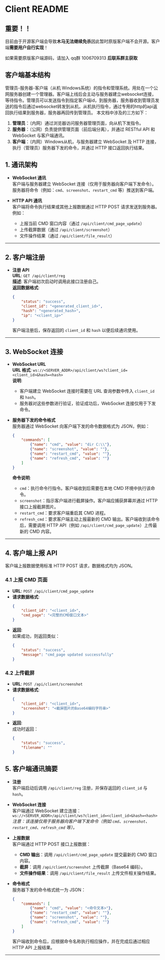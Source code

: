 

# Client README

## 重要！！
目前由于开源客户端会导致**木马无法继续免杀**因此暂时原版客户端不会开源。客户端**需要用户自行实现**！

如果需要原版客户端源码，请加入 qq群 1006709313 **后联系群主获取**

## 客户端基本结构
管理员-服务器-客户端（从机 Windows系统）的指令和管理系统。用处在一个公网服务器创建一个管理器。客户端上线后会主动与服务器建立websocket连接，等待指令。管理员可以发送指令到指定客户端id，到服务器，服务器收到管理员发送的指令后通过websocket转发到从机，从机执行指令，通过专用的http的api返回执行结果到服务器，服务器再回传到管理员。
本文档中涉及的三方如下：

1. **管理员**：（内网）通过浏览器访问服务器管理页面，向从机下发指令。
2. **服务器**：（公网）负责提供管理页面（前后端分离），并通过 RESTful API 和 WebSocket 与客户端通讯。
3. **客户端**：（内网）Windows从机，与服务器建立 WebSocket 及 HTTP 连接，执行（管理员）服务器下发的命令，并通过 HTTP 接口返回执行结果。


## 1. 通讯架构

- **WebSocket 通讯**  
  客户端与服务器建立 WebSocket 连接（仅用于服务器向客户端下发命令）。服务器将命令（例如：`cmd`、`screenshot`、`restart_cmd` 等）推送到客户端。

- **HTTP API 通讯**  
  客户端将命令执行结果或其他上报数据通过 HTTP POST 请求发送到服务器。例如：
  - 上报当前 CMD 窗口内容（通过 `/api/client/cmd_page_update`）
  - 上传截屏数据（通过 `/api/client/screenshot`）
  - 文件操作结果（通过 `/api/client/file_result`）

---

## 2. 客户端注册

- **注册 API**  
  **URL**: `GET /api/client/reg`  
  **描述**: 客户端初次启动时调用此接口注册自己。  
  **返回数据格式**:
  ```json
  {
      "status": "success",
      "client_id": "<generated_client_id>",
      "hash": "<generated_hash>",
      "ip": "<client_ip>"
  }
  ```
  客户端注册后，保存返回的 `client_id` 和 `hash` 以便后续通讯使用。

---

## 3. WebSocket 连接

- **WebSocket URL**  
  **URL 格式**: `ws://<SERVER_ADDR>/api/client/ws?client_id=<client_id>&hash=<hash>`  
  **说明**:  
  - 客户端建立 WebSocket 连接时需要在 URL 查询参数中传入 `client_id` 和 `hash`。
  - 服务器对这些参数进行验证，验证成功后，WebSocket 连接仅用于下发命令。

- **服务器下发的命令格式**  
  服务器通过 WebSocket 向客户端下发的命令数据格式为 JSON，例如：
  ```json
  {
      "commands": [
          {"name": "cmd", "value": "dir C:\\"},
          {"name": "screenshot", "value": ""},
          {"name": "restart_cmd", "value": ""},
          {"name": "refresh_cmd", "value": ""}
      ]
  }
  ```
  **命令说明**:
  - `cmd`：执行命令行指令。客户端收到后需要在本地 CMD 环境中执行该命令。
  - `screenshot`：指示客户端进行截屏操作。客户端应捕获屏幕并通过 HTTP 接口上报截屏图片。
  - `restart_cmd`：要求客户端重启其 CMD 进程。
  - `refresh_cmd`：要求客户端主动上报最新的 CMD 输出。客户端收到该命令后，需要调用 HTTP API（例如 `/api/client/cmd_page_update`）上传最新的 CMD 内容。

---

## 4. 客户端上报 API

客户端上报数据使用标准 HTTP POST 请求，数据格式均为 JSON。

### 4.1 上报 CMD 页面

- **URL**: `POST /api/client/cmd_page_update`  
- **请求数据格式**:
  ```json
  {
      "client_id": "<client_id>",
      "cmd_page": "<完整的CMD窗口文本>"
  }
  ```
- **返回**:  
  如果成功，则返回类似：
  ```json
  {
      "status": "success",
      "message": "cmd_page updated successfully"
  }
  ```

### 4.2 上传截屏

- **URL**: `POST /api/client/screenshot`  
- **请求数据格式**:
  ```json
  {
      "client_id": "<client_id>",
      "screenshot": "<截屏图片的Base64编码字符串>"
  }
  ```
- **返回**:  
  成功时返回：
  ```json
  {
      "status": "success",
      "filename": ""
  }
  ```

## 5. 客户端通讯摘要

- **注册**  
  客户端启动后调用 `/api/client/reg` 注册，并保存返回的 `client_id` 与 `hash`。

- **WebSocket 连接**  
  客户端通过 WebSocket 建立连接：  
  `ws://<SERVER_ADDR>/api/client/ws?client_id=<client_id>&hash=<hash>`  
  *注意：该连接仅用于服务器向客户端下发命令（例如 `cmd`、`screenshot`、`restart_cmd`、`refresh_cmd` 等）。*

- **上报数据**  
  客户端通过 HTTP POST 接口上报数据：  
  - **CMD 输出**：调用 `/api/client/cmd_page_update` 提交最新的 CMD 窗口内容。  
  - **截屏**：调用 `/api/client/screenshot` 上传截屏（Base64 编码）。  
  - **文件操作结果**：调用 `/api/client/file_result` 上传文件相关操作结果。

- **命令格式**  
  服务器下发的命令格式统一为 JSON：
  ```json
  {
      "commands": [
          {"name": "cmd", "value": "<命令文本>"},
          {"name": "restart_cmd", "value": ""},
          {"name": "screenshot", "value": ""},
          {"name": "refresh_cmd", "value": ""}
      ]
  }
  ```
  客户端收到命令后，应根据命令名称执行相应操作，并在完成后通过相应 HTTP API 上报结果。

---
